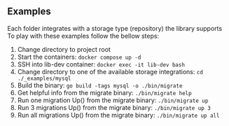 ## Examples  
  
Each folder integrates with a storage type (repository) the library supports  
To play with these examples follow the bellow steps:  
  
1. Change directory to project root
2. Start the containers: ``docker compose up -d``
3. SSH into lib-dev container: ``docker exec -it lib-dev bash``
4. Change directory to one of the available storage integrations: ``cd ./_examples/mysql``
5. Build the binary: ``go build -tags mysql -o ./bin/migrate``
6. Get helpful info from the migrate binary: ``./bin/migrate help``
7. Run one migration Up() from the migrate binary: ``./bin/migrate up``
8. Run 3 migrations Up() from the migrate binary: ``./bin/migrate up 3``
9. Run all migrations Up() from the migrate binary: ``./bin/migrate up all``